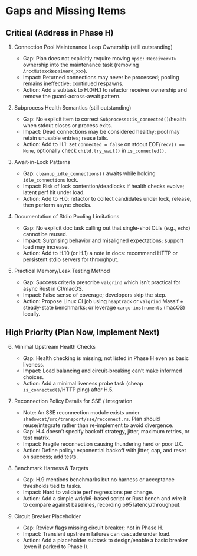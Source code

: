 # Gaps and Missing Items

## Critical (Address in Phase H)

1. Connection Pool Maintenance Loop Ownership (still outstanding)
   - Gap: Plan does not explicitly require moving `mpsc::Receiver<T>` ownership into the maintenance task (removing `Arc<Mutex<Receiver<_>>>`).
   - Impact: Returned connections may never be processed; pooling remains ineffective; continued respawns.
   - Action: Add a subtask to H.0/H.1 to refactor receiver ownership and remove the guard-across-await pattern.

2. Subprocess Health Semantics (still outstanding)
   - Gap: No explicit item to correct `Subprocess::is_connected()`/health when stdout closes or process exits.
   - Impact: Dead connections may be considered healthy; pool may retain unusable entries; reuse fails.
   - Action: Add to H.1: set `connected = false` on stdout EOF/`recv() == None`, optionally check `child.try_wait()` in `is_connected()`.

3. Await-in-Lock Patterns
   - Gap: `cleanup_idle_connections()` awaits while holding `idle_connections` lock.
   - Impact: Risk of lock contention/deadlocks if health checks evolve; latent perf hit under load.
   - Action: Add to H.0: refactor to collect candidates under lock, release, then perform async checks.

4. Documentation of Stdio Pooling Limitations
   - Gap: No explicit doc task calling out that single-shot CLIs (e.g., `echo`) cannot be reused.
   - Impact: Surprising behavior and misaligned expectations; support load may increase.
   - Action: Add to H.10 (or H.1) a note in docs: recommend HTTP or persistent stdio servers for throughput.

5. Practical Memory/Leak Testing Method
   - Gap: Success criteria prescribe `valgrind` which isn’t practical for async Rust in CI/macOS.
   - Impact: False sense of coverage; developers skip the step.
   - Action: Propose Linux CI job using `heaptrack` or `valgrind` Massif + steady-state benchmarks; or leverage `cargo-instruments` (macOS) locally.

## High Priority (Plan Now, Implement Next)

6. Minimal Upstream Health Checks
   - Gap: Health checking is missing; not listed in Phase H even as basic liveness.
   - Impact: Load balancing and circuit-breaking can’t make informed choices.
   - Action: Add a minimal liveness probe task (cheap `is_connected()`/HTTP ping) after H.5.

7. Reconnection Policy Details for SSE / Integration
   - Note: An SSE reconnection module exists under `shadowcat/src/transport/sse/reconnect.rs`. Plan should reuse/integrate rather than re-implement to avoid divergence.
   - Gap: H.4 doesn’t specify backoff strategy, jitter, maximum retries, or test matrix.
   - Impact: Fragile reconnection causing thundering herd or poor UX.
   - Action: Define policy: exponential backoff with jitter, cap, and reset on success; add tests.

8. Benchmark Harness & Targets
   - Gap: H.9 mentions benchmarks but no harness or acceptance thresholds tied to tasks.
   - Impact: Hard to validate perf regressions per change.
   - Action: Add a simple wrk/k6-based script or Rust bench and wire it to compare against baselines, recording p95 latency/throughput.

9. Circuit Breaker Placeholder
   - Gap: Review flags missing circuit breaker; not in Phase H.
   - Impact: Transient upstream failures can cascade under load.
   - Action: Add a placeholder subtask to design/enable a basic breaker (even if parked to Phase I).
